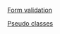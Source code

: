 [Form validation](https://developer.mozilla.org/en-US/docs/Learn/HTML/Forms/Form_validation)

[Pseudo classes](https://developer.mozilla.org/en-US/docs/Web/CSS/Pseudo-classes)
